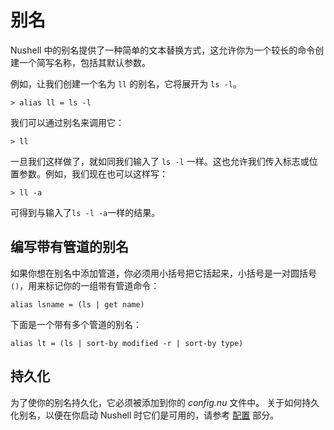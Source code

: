 # 别名

Nushell 中的别名提供了一种简单的文本替换方式，这允许你为一个较长的命令创建一个简写名称，包括其默认参数。

例如，让我们创建一个名为 `ll` 的别名，它将展开为 `ls -l`。

```nu
> alias ll = ls -l
```

我们可以通过别名来调用它：

```nu
> ll
```

一旦我们这样做了，就如同我们输入了 `ls -l` 一样。这也允许我们传入标志或位置参数。例如，我们现在也可以这样写：

```
> ll -a
```

可得到与输入了`ls -l -a`一样的结果。

## 编写带有管道的别名

如果你想在别名中添加管道，你必须用小括号把它括起来，小括号是一对圆括号`()`，用来标记你的一组带有管道命令：

```nu
alias lsname = (ls | get name)
```

下面是一个带有多个管道的别名：

```nu
alias lt = (ls | sort-by modified -r | sort-by type)
```

## 持久化

为了使你的别名持久化，它必须被添加到你的 _config.nu_ 文件中。
关于如何持久化别名，以便在你启动 Nushell 时它们是可用的，请参考 [配置](configuration.md) 部分。
